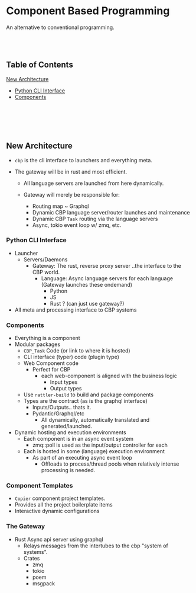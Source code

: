 # Component Based Programming
An alternative to conventional programming.
<br>
<br>
<br>
<br>
## Table of Contents
[New Architecture](#new-architecture)
- [Python CLI Interface](#python-cli-interface)
- [Components](#components)
<br>
<br>
<br>
<br>


## New Architecture

- `cbp` is the cli interface to launchers and everything meta.
- The gateway will be in rust and most efficient.

    - All language servers are launched from here dynamically.
    - Gateway will merely be responsible for:

        - Routing map ~ Graphql
        - Dynamic CBP language server/router launches and maintenance
        - Dynamic CBP `Task` routing via the language servers
        - Async, tokio event loop w/ zmq, etc.


### Python CLI Interface

- Launcher
    - Servers/Daemons
        - Gateway: The rust, reverse proxy server ..the interface to the CBP world.
            - Language: Async language servers for each language (Gateway launches these ondemand)
                - Python
                - JS
                - Rust ? (can just use gateway?)
- All meta and processing interface to CBP systems

### Components

- Everything is a component
- Modular packages
    - `CBP_Task` Code (or link to where it is hosted)
    - CLI interface (typer) code (plugin type)
    - Web Component code
        - Perfect for CBP
            - each web-component is aligned with the business logic
                - Input types
                - Output types
    - Use `rattler-build` to build and package components
    - Types are the contract (as is the graphql interface)
        - Inputs/Outputs.. thats it.
        - Pydantic/Graphql/etc 
            - All dynamically, automatically translated and generated/launched.
- Dynamic hosting and execution environments
    - Each component is in an async event system
        - zmq::poll is used as the input/output controller for each
    - Each is hosted in some (language) execution environment
        - As part of an executing async event loop
            - Offloads to process/thread pools when relatively intense processing is needed.

### Component Templates

- `Copier` component project templates.
- Provides all the project boilerplate items
- Interactive dynamic configurations

### The Gateway

- Rust Async api server using graphql
    - Relays messages from the intertubes to the cbp "system of systems".
    - Crates
        - zmq
        - tokio
        - poem
        - msgpack
